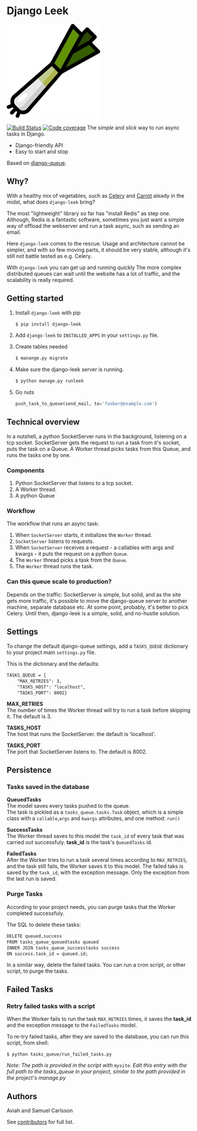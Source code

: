 # Django Leek
![Logo](logo.svg)

[![Build Status](https://travis-ci.com/Volumental/django-leek.svg?branch=master)](https://travis-ci.com/Volumental/django-leek)
[![Code coverage](https://codecov.io/gh/Volumental/django-leek/branch/master/graph/badge.svg)](https://codecov.io/gh/Volumental/django-leek)
The _simple_ and _slick_ way to run async tasks in Django.

* Django-friendly API
* Easy to start and stop

Based on [django-queue](https://github.com/Aviah/django-queue).


## Why?
With a healthy mix of vegetables, such as [Celery](celeryproject.org) and [Carrot](http://www.django-carrot.com/) aleady in the midst, what does `django-leek` bring?

The most "lightweight" library so far has "install Redis" as step one. Although, Redis is a fantastic software, sometimes you just want a simple way of offload the webserver and run a task async, such as sending an email.

Here `django-leek` comes to the rescue. Usage and architecture cannot be simpler, and with so few moving parts, it should be very stable, although it's still not battle tested as e.g. Celery.

With `django-leek` you can get up and running quickly The more complex distributed queues can wait until the website has a lot of traffic, and the scalability is really required.

## Getting started
1. Install `django-leek` with pip

	```bash
    $ pip install django-leek
	````

2. Add `django-leek` to `INSTALLED_APPS` in your `settings.py` file.

3. Create tables needed

    ```bash
	$ manange.py migrate
	```

4. Make sure the django-leek server is running.

	```bash
	$ python manage.py runleek
	```

5. Go nuts

    ```python
	push_task_to_queue(send_mail, to='foobar@example.com')	
    ```

## Technical overview
In a nutshell, a python SocketServer runs in the background, listening on a tcp socket. SocketServer gets the request to run a task from it's socket, puts the task on a Queue. A Worker thread picks tasks from this Queue, and runs the tasks one by one.

### Components

1. Python SocketServer that listens to a tcp socket.
2. A Worker thread.
3. A python Queue

### Workflow
The workflow that runs an async task:

1. When `SocketServer` starts, it initializes the `Worker` thread.
2. `SocketServer` listens to requests.
3. When `SocketServer` receives a request - a callables with args and kwargs -   it puts the request on a python `Queue`.
4. The `Worker` thread picks a task from the `Queue`.
5. The `Worker` thread runs the task.

### Can this queue scale to production?
Depends on the traffic: SocketServer is simple, but solid, and as the site gets more traffic, it's possible to move the django-queue server to another machine, separate database etc. At some point, probably, it's better to pick Celery. Until then, django-leek is a simple, solid, and no-hustle solution. 

## Settings
To change the default django-queue settings, add a `TASKS_QUEUE` dictionary to your project main `settings.py` file.

This is the dictionary and the defaults:

	TASKS_QUEUE = {
		"MAX_RETRIES": 3,
     	"TASKS_HOST": "localhost",
     	"TASKS_PORT": 8002}

**MAX_RETRIES**    
The number of times the Worker thread will try to run a task before skipping it. The default is 3.

**TASKS_HOST**    
The host that runs the SocketServer. the default is 'localhost'.

**TASKS_PORT**    
The port that SocketServer listens to. The default is 8002.

## Persistence

### Tasks saved in the database

**QueuedTasks**   
The model saves every tasks pushed to the queue.    
The task is pickled as a `tasks_queue.tasks.Task` object, which is a simple class with a `callable`,`args` and `kwargs` attributes, and one method: `run()`

**SuccessTasks**    
The Worker thread saves to this model the `task_id` of every task that was carried out successfuly. **task_id** is the task's `QueuedTasks` id.

**FailedTasks**    
After the Worker tries to run a task several times according to `MAX_RETRIES`, and the task still fails, the Worker saves it to this model. The failed taks is saved by the `task_id`, with the exception message. Only the exception from the last run is saved.


### Purge Tasks

According to your project needs, you can purge tasks that the Worker completed successfuly.

The SQL to delete these tasks:

	DELETE queued,success
	FROM tasks_queue_queuedtasks queued
	INNER JOIN tasks_queue_successtasks success
	ON success.task_id = queued.id;
	
In a similar way, delete the failed tasks.
You can run a cron script, or other script, to purge the tasks.

## Failed Tasks

### Retry failed tasks with a script

When the Worker fails to run the task `MAX_RETRIES` times, it saves the **task_id** and the exception message to the `FailedTasks` model.

To re-try failed tasks, after they are saved to the database, you can run this script, from shell:

	$ python tasks_queue/run_failed_tasks.py
	
*Note: The path is provided in the script with `mysite`. Edit this entry with the full path to the tasks_queue in your project, similar to the path provided in the project's manage.py*


## Authors
Aviah and Samuel Carlsson

See [contributors]( https://github.com/Volumental/django-leek/graphs/contributors) for full list.
